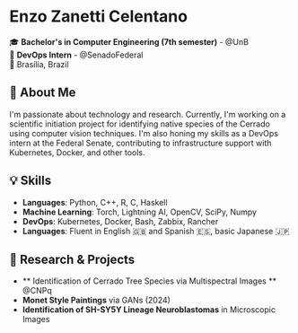# Enzo Zanetti Celentano

🎓 **Bachelor's in Computer Engineering (7th semester)** - @UnB  
💼 **DevOps Intern** - @SenadoFederal  
📍 Brasília, Brazil

## 🌱 About Me
I'm passionate about technology and research. Currently, I'm working on a scientific initiation project for identifying native species of the Cerrado using computer vision techniques. I'm also honing my skills as a DevOps intern at the Federal Senate, contributing to infrastructure support with Kubernetes, Docker, and other tools.

## 💡 Skills
- **Languages**: Python, C++, R, C, Haskell
- **Machine Learning**: Torch, Lightning AI, OpenCV, SciPy, Numpy
- **DevOps**: Kubernetes, Docker, Bash, Zabbix, Rancher
- **Languages**: Fluent in English 🇬🇧 and Spanish 🇪🇸, basic Japanese 🇯🇵

## 🔬 Research & Projects
- ** Identification of Cerrado Tree Species via Multispectral Images ** @CNPq
- **Monet Style Paintings** via GANs (2024)
- **Identification of SH-SY5Y Lineage Neuroblastomas** in Microscopic Images


